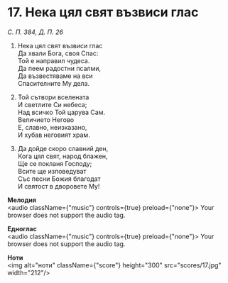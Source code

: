# 17. Нека цял свят възвиси глас

_С. П. 384, Д. П. 26_

1. Нека цял свят възвиси глас  
Да хвали Бога, своя Спас:  
Той е направил чудеса.  
Да пеем радостни псалми,  
Да възвестяваме на вси  
Спасителните Му дела.  

2. Той сътвори вселената  
И светлите Си небеса;  
Над всичко Той царува Сам.  
Величието Негово  
Е, славно, неизказано,  
И хубав неговият храм.  

3. Да дойде скоро славний ден,  
Кога цял свят, народ блажен,  
Ще се покланя Господу;  
Всите ще изповедуват  
Със песни Божия благодат  
И святост в дворовете Му!

**Мелодия**  
<audio className={"music"} controls={true} preload={"none"}>
    <source src="mp3/17.mp3" type="audio/mpeg"/>
    Your browser does not support the audio tag.
</audio>

**Едноглас**  
<audio className={"music"} controls={true} preload={"none"}>
    <source src="transp/17.mp3" type="audio/mpeg"/>
    Your browser does not support the audio tag.
</audio>

**Ноти**  
<img alt="ноти" className={"score"} height="300" src="scores/17.jpg" width="212"/>
